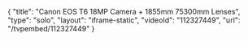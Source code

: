 {
    "title": "Canon EOS T6 18MP Camera + 1855mm   75300mm Lenses",
    "type": "solo",
    "layout": "iframe-static",
    "videoId": "112327449",
    "url": "\/tvpembed\/112327449"
}